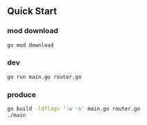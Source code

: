 ## Quick Start

### mod download
```sh
go mod download
```

### dev
```sh
go run main.go router.go
```

### produce
```sh
go build -ldflags '-w -s' main.go router.go
./main
```
